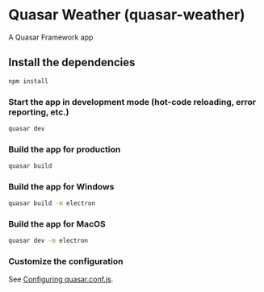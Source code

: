 # Quasar Weather (quasar-weather)

A Quasar Framework app

## Install the dependencies

```bash
npm install
```

### Start the app in development mode (hot-code reloading, error reporting, etc.)

```bash
quasar dev
```

### Build the app for production

```bash
quasar build
```

### Build the app for Windows

```bash
quasar build -m electron
```

### Build the app for MacOS

```bash
quasar dev -m electron
```

### Customize the configuration

See [Configuring quasar.conf.js](https://quasar.dev/quasar-cli/quasar-conf-js).
